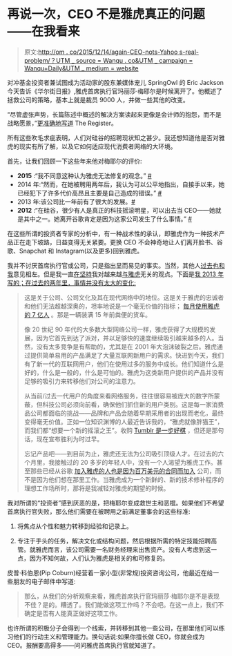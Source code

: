 # 再说一次，CEO 不是雅虎真正的问题——在我看来

> 原文:[http://om . co/2015/12/14/again-CEO-nots-Yahoo s-real-problem/？UTM _ source = Wanqu . co&UTM _ campaign = Wanqu+Daily&UTM _ medium = website](http://om.co/2015/12/14/again-ceo-isnt-yahoos-real-problem/?utm_source=wanqu.co&utm_campaign=Wanqu+Daily&utm_medium=website)

对冲基金投资者兼试图成为活动家的股东兼媒体宠儿 SpringOwl 的 Eric Jackson 今天告诉《华尔街日报》,雅虎首席执行官玛丽莎·梅耶尔是时候离开了。他概述了拯救公司的策略，基本上就是裁员 9000 人，并做一些其他的改变。

“尽管虚张声势，长篇陈述中概述的解决方案读起来更像是会计师的抱怨，而不是战略愿景，”[更准确地写道](http://www.theregister.co.uk/2015/12/14/hedge_fund_manager_can_turn_yahoo_around/) The Register。

所有这些吹毛求疵表明，人们对硅谷的招聘现状知之甚少。我还想知道他是否对雅虎的现实有所了解，以及它如何适应现代消费者网络的大环境。

首先，让我们回顾一下这些年来他对梅耶尔的评价:

*   **2015** :“我不同意这种认为雅虎无法修复的观念。” [#](http://www.wsj.com/article_email/yahoo-investors-tighten-screws-1450053557-lMyQjAxMTI1NTEwNDExMTQ4Wj)
*   2014 年:“然而，在她被聘用两年后，我认为可以公平地指出，自接手以来，她已经犯下了许多代价高昂且主要是自己造成的错误。” [#](http://www.forbes.com/sites/ericjackson/2014/07/29/how-do-you-solve-a-problem-like-marissa/)
*   2013 年:该公司比一年前有了很大的发展。[#](http://www.mercurynews.com/business/ci_23653204/marissa-mayer-year-one-yahoo-has-energy-but)
*   **2012** :“在硅谷，很少有人是真正的科技摇滚明星，可以出去当 CEO——她就是其中之一。她离开谷歌肯定是因为这家公司发生了什么事情。” [#](http://www.telegraph.co.uk/finance/newsbysector/mediatechnologyandtelecoms/9404539/Yahoo-poaches-Googles-Marissa-Mayer-as-new-chief-executive.html)

在这些所谓的投资者专家的分析中，有一种战术性的承认，即雅虎作为一种技术产品正在走下坡路，日益变得无关紧要。更换 CEO 不会神奇地让人们离开脸书、谷歌、Snapchat 和 Instagram(以及更多)回到雅虎。

我并不讨厌首席执行官或公司，只是指出显而易见的事实。当然，其他人[过去也和我](http://www.businessinsider.com/om-malik-yahoo-2013-8)意见相左。但是我一直[在](http://www.bloomberg.com/news/videos/b/bf22aa67-a282-41fc-8090-29794a45414f)[坚持](http://gigaom.com/2013/08/22/no-henry-you-need-to-get-real-about-yahoo-here-are-the-facts/)我对越来越[与雅虎](http://www.bloomberg.com/news/videos/2015-12-02/yahoo-s-internet-business-struggles-considers-selling)无关的观点。下面是[我 2013 年写的；在过去的两年里，事情并没有太大的变化:](http://gigaom.com/2013/08/22/no-henry-you-need-to-get-real-about-yahoo-here-are-the-facts/)

> 这是关于公司、公司文化及其在现代网络中的地位。这是关于雅虎的忠诚者和他们无法超越深奥的，坦率地说是一个毫无价值的指标； [每月使用雅虎的 7 亿人](http://bits.blogs.nytimes.com/2013/02/20/marissa-mayer-puts-her-stamp-on-yahoo-com/) 。那是一辆装满 15 年前粪便的货车。
> 
> 像 20 世纪 90 年代的大多数大型网络公司一样，雅虎获得了大规模的发展，因为它首先到达了派对，并以足够快的速度继续吸引越来越多的人。当然，没有太多竞争是有帮助的，尤其是在 2001 年大泡沫破裂之后。雅虎通过提供简单易用的产品满足了大量互联网新用户的需求。快进到今天，我们有了新一代的互联网用户，他们在使用过多的服务中成长。他们知道什么是好的，什么是一般的，什么是可怕的。雅虎为这类新用户提供的产品并没有足够的吸引力来转移他们对公司的注意力。
> 
> 从当前/过去一代用户的角度来看网络服务，往往很容易被庞大的数字所蒙蔽，但科技公司必须向前看，确保他们抓住新的用户类别。这是每一家消费品公司都面临的挑战——品牌和产品会随着早期采用者的出现而老化，最终变得毫无价值。正如一位知识渊博的人最近告诉我的，“雅虎就像胖猫王”，而我们都“想要一个新的摇滚之王”。收购 [Tumblr 是一步好棋](http://gigaom.com/2013/05/20/buying-tumblr-might-make-yahoo-cool-but-buying-pinterest-might-have-made-more-sense/) ，但还是那句话，现在宣布胜利为时过早。
> 
> 忘记产品吧——到目前为止，雅虎还无法为公司吸引顶级人才。在过去的六个月里，我接触过的 20 多岁的年轻人中，没有一个人渴望为雅虎工作。甚至那些已经从谷歌 [加入雅虎的人也是因为百万美元的合同而加入](http://pressroom.yahoo.net/pr/ycorp/henrique-de-castro.aspx) 公司，而不是因为他们想在那里工作。当雅虎成为一个新鲜的、新的技术修补程序的理想工作场所时，那将是我减轻对雅虎的期望的时候。

我对所谓的“投资者”感到厌恶的是，把梅耶尔变成救世主和恶棍。如果他们不希望首席执行官失败，那么他们需要在被聘用之前满足董事会的这些标准:

1.  将焦点从个性和魅力转移到经验和记录上。

2.  专注于手头的任务，解决文化或结构问题，然后根据所需的特定技能招聘高管。就雅虎而言，该公司需要一名财务经理来出售资产。没有人考虑到这一点，因为不知何故，人们认为雅虎是相关的和可修复的。

皮普·科伯恩(Pip Coburn)经营着一家小型(非常规)投资咨询公司，他最近在给一些朋友的电子邮件中写道:

> 那么，从我们的分析观察来看，雅虎首席执行官玛丽莎·梅耶尔是不是表现不佳？是的。糟透了。我们能做这项工作吗？不会吧。在这一点上，我们不确定是否有人能真正做好这项工作。

也许所谓的积极分子会得到一个线索，并转移到其他一些公司，在那里他们可以练习他们的行动主义和管理能力。换句话说:如果你擅长做 CEO，你就会成为 CEO。报酬要高得多——问问雅虎首席执行官就知道了。